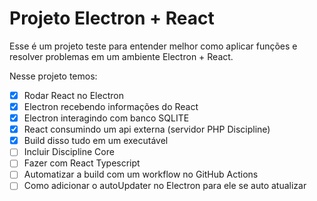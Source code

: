 # Projeto Electron + React

Esse é um projeto teste para entender melhor como aplicar funções e resolver problemas em um ambiente Electron + React.

Nesse projeto temos:

- [x] Rodar React no Electron
- [x] Electron recebendo informações do React
- [x] Electron interagindo com banco SQLITE
- [x] React consumindo um api externa (servidor PHP Discipline)
- [x] Build disso tudo em um executável
- [ ] Incluir Discipline Core
- [ ] Fazer com React Typescript
- [ ] Automatizar a build com um workflow no GitHub Actions
- [ ] Como adicionar o autoUpdater no Electron para ele se auto atualizar
